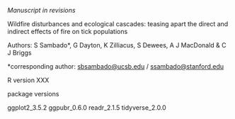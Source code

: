 *Manuscript in revisions*

Wildfire disturbances and ecological cascades: teasing apart the direct and indirect effects of fire on tick populations

Authors: S Sambado*, G Dayton, K Zilliacus, S Dewees, A J MacDonald & C J Briggs

*corresponding author: sbsambado@ucsb.edu / ssambado@stanford.edu

R version XXX

package versions

ggplot2_3.5.2
ggpubr_0.6.0
readr_2.1.5
tidyverse_2.0.0
